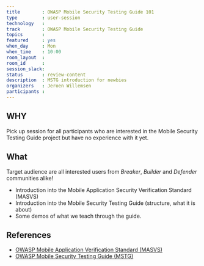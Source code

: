 ```yaml
---
title        : OWASP Mobile Security Testing Guide 101
type         : user-session
technology   :
track        : OWASP Mobile Security Testing Guide
topics       :
featured     : yes
when_day     : Mon
when_time    : 10:00
room_layout  :
room_id      :
session_slack:
status       : review-content
description  : MSTG introduction for newbies
organizers   : Jeroen Willemsen
participants :
---
```


## WHY

Pick up session for all participants who are interested in the Mobile Security Testing Guide project but have no experience with it yet.

## What

Target audience are all interested users from _Breaker_, _Builder_ and
_Defender_ communities alike!

* Introduction into the Mobile Application Security Verification Standard (MASVS)
* Introduction into the Mobile Security Testing Guide (structure, what it is about)
* Some demos of what we teach through the guide.


## References

* [OWASP Mobile Application Verification Standard (MASVS)](https://github.com/OWASP/owasp-masvs "MASVS")
* [OWASP Mobile Security Testing Guide (MSTG)](https://github.com/OWASP/owasp-mstg "MSTG")
